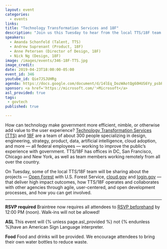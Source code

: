```yaml
---
layout: event
categories:
  - events
links:
title: "Technology Transformation Services and 18F"
description: "Join us this Tuesday to hear from the local TTS/18F team about some projects (Open Forest with U.S. Forest Service, cloud.gov, and login.gov) that deliver high impact outcomes, how TTS/18F operates and collaborates with other agencies through agile, user-centered, and open development processes, and how you can get involved."
speakers:
  - Amanda Schonfeld (Talent, TTS)
  - Andrew Suprenant (Product, 18F)
  - Anne Petersen (Director of Design, 18F)
  - Nick Ng (Design, 18F)
image: /images/events/346-18F-TTS.jpg
image_credit:
date: 2019-04-23T18:00:00-05:00
event_id: 346
youtube_id: Qie7JSJUHRg
agenda: https://docs.google.com/document/d/14lEq_DozWAotQg60HUS6Yy_psbPRapNUJ9P_jFyftFA/edit?usp=sharing
sponsor: <a href='https://microsoft.com/'>Microsoft</a>
asl_provided: true
tags:
 - govtech
published: true

---
```


How can technology make government more efficient, nimble, or otherwise add value to the user experience? [Technology Transformation Services (TTS)](https://www.gsa.gov/about-us/organization/federal-acquisition-service/technology-transformation-services) and [18F](https://18f.gsa.gov/) are a team of about 300 people specializing in design, engineering, strategy, product, data, artificial intelligence, cloud adoption, and more — all federal employees — working to improve the public’s experience with government. TTS/18F has offices in DC, San Francisco, Chicago and New York, as well as team members working remotely from all over the country.

On Tuesday, some of the local TTS/18F team will be sharing about the projects — [Open Forest](https://openforest.fs.usda.gov/) with U.S. Forest Service, [cloud.gov](https://cloud.gov/) and [login.gov](https://login.gov/) — that deliver high impact outcomes, how TTS/18F operates and collaborates with other agencies through agile, user-centered, and open development processes, and how you can get involved.


---

**RSVP required** Braintree now requires all attendees to [RSVP beforehand]({{site.rsvp_url}}) by 12:00 PM (noon). Walk-ins will not be allowed!

**ASL** This event will {% unless page.asl_provided %} not {% endunless %}have an American Sign Language interpreter.

**Food** Food and drinks will be provided. We encourage attendees to bring their own water bottles to reduce waste.
